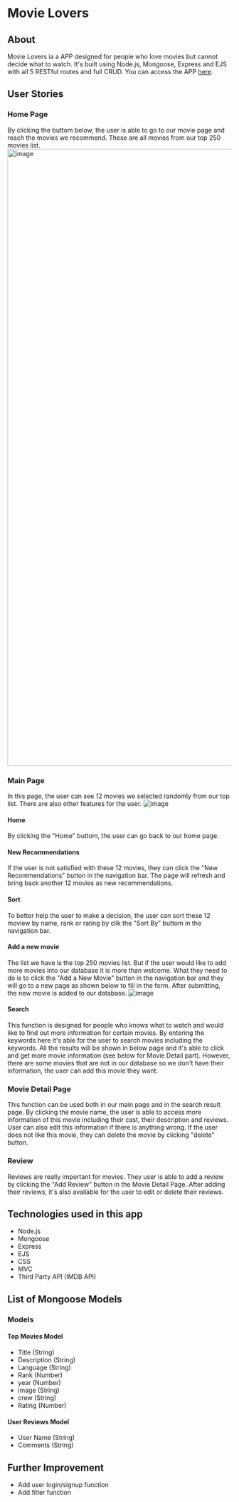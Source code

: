 # Movie Lovers
## About
Movie Lovers ia a APP designed for people who love movies but cannot decide what to watch. It's built using Node.js, Mongoose, Express and EJS with all 5 RESTful routes and full CRUD. You can access the APP [here](https://dashboard.heroku.com/apps/gentle-tor-59853).

## User Stories
### Home Page
By clicking the buttom below, the user is able to go to our movie page and reach the movies we recommend. These are all movies from our top 250 movies list.
<img width="1384" alt="image" src="https://user-images.githubusercontent.com/97146317/166075420-f2080c19-3cd5-40fc-9963-e81c7e620d0c.png">

### Main Page
In this page, the user can see 12 movies we selected randomly from our top list. There are also other features for the user.
![image](https://user-images.githubusercontent.com/97146317/166075577-d4db2b6d-cb98-4a7a-84c0-3902e08585d0.png)

#### Home
By clicking the "Home" buttom, the user can go back to our home page.

#### New Recommendations
If the user is not satisfied with these 12 movies, they can click the "New Recommendations" button in the navigation bar. The page will refresh and bring back another 12 movies as new recommendations.

#### Sort
To better help the user to make a decision, the user can sort these 12 moview by name, rank or rating by clik the "Sort By" buttom in the navigation bar.

#### Add a new movie
The list we have is the top 250 movies list. But if the user would like to add more movies into our database it is more than welcome. What they need to do is to click the "Add a New Movie" button in the navigation bar and they will go to a new page as shown below to fill in the form. After submitting, the new movie is added to our database.
![image](https://user-images.githubusercontent.com/97146317/166076018-46080ac3-8a9c-4fcf-8680-2c4ca41c8fe6.png)

#### Search
This function is designed for people who knows what to watch and would like to find out more information for certain movies. By entering the keywords here it's able for the user to search movies including the keywords. All the results will be shown in below page and it's able to click and get more movie information (see below for Movie Detail part). However, there are some movies that are not in our database so we don't have their information, the user can add this movie they want.

### Movie Detail Page
This function can be used both in our main page and in the search result page. By clicking the movie name, the user is able to access more information of this movie including their cast, their description and reviews. User can also edit this information if there is anything wrong. If the user does not like this movie, they can delete the movie by clicking "delete" button.

### Review
Reviews are really important for movies. They user is able to add a review by clicking the "Add Review" button in the Movie Detail Page. After adding their reviews, it's also available for the user to edit or delete their reviews.

## Technologies used in this app
- Node.js
- Mongoose
- Express
- EJS
- CSS
- MVC
- Third Party API (IMDB API)

## List of Mongoose Models
### Models
#### Top Movies Model
- Title (String)
- Description (String)
- Language (String)
- Rank (Number)
- year (Number)
- image (String)
- crew (String)
- Rating (Number)

#### User Reviews Model
- User Name (String)
- Comments (String)

## Further Improvement
- Add user login/signup function
- Add filter function
